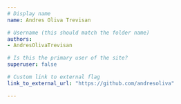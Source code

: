 ```yaml
---
# Display name
name: Andres Oliva Trevisan

# Username (this should match the folder name)
authors:
- AndresOlivaTrevisan

# Is this the primary user of the site?
superuser: false

# Custom link to external flag
link_to_external_url: "https://github.com/andresoliva"

---
```

